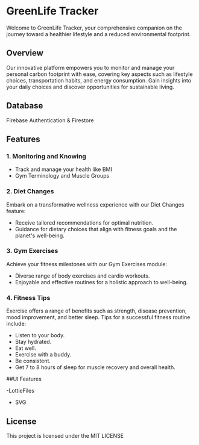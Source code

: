 # GreenLife Tracker

Welcome to GreenLife Tracker, your comprehensive companion on the journey toward a healthier lifestyle and a reduced environmental footprint.

## Overview

Our innovative platform empowers you to monitor and manage your personal carbon footprint with ease, covering key aspects such as lifestyle choices, transportation habits, and energy consumption. Gain insights into your daily choices and discover opportunities for sustainable living.

## Database
 Firebase Authentication & Firestore

## Features

### 1. Monitoring and Knowing

- Track and manage your health like BMI
- Gym Terminology and Muscle Groups

### 2. Diet Changes

Embark on a transformative wellness experience with our Diet Changes feature:

- Receive tailored recommendations for optimal nutrition.
- Guidance for dietary choices that align with fitness goals and the planet's well-being.

### 3. Gym Exercises

Achieve your fitness milestones with our Gym Exercises module:

- Diverse range of body exercises and cardio workouts.
- Enjoyable and effective routines for a holistic approach to well-being.

### 4. Fitness Tips

Exercise offers a range of benefits such as strength, disease prevention, mood improvement, and better sleep. Tips for a successful fitness routine include:

- Listen to your body.
- Stay hydrated.
- Eat well.
- Exercise with a buddy.
- Be consistent.
- Get 7 to 8 hours of sleep for muscle recovery and overall health.

##UI Features

-LottieFiles
- SVG


## License

This project is licensed under the MIT LICENSE

